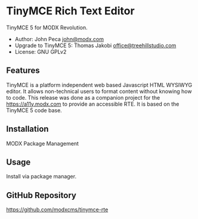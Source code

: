 # TinyMCE Rich Text Editor

TinyMCE 5 for MODX Revolution.

- Author: John Peca <john@modx.com>
- Upgrade to TinyMCE 5: Thomas Jakobi <office@treehillstudio.com>
- License: GNU GPLv2

## Features

TinyMCE is a platform independent web based Javascript HTML WYSIWYG editor. It
allows non-technical users to format content without knowing how to code. This
release was done as a companion project for the https://a11y.modx.com to provide
an accessible RTE. It is based on the TinyMCE 5 code base.

## Installation

MODX Package Management

## Usage

Install via package manager.

## GitHub Repository

https://github.com/modxcms/tinymce-rte

